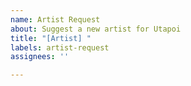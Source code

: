 ```yaml
---
name: Artist Request
about: Suggest a new artist for Utapoi
title: "[Artist] "
labels: artist-request
assignees: ''

---
```



